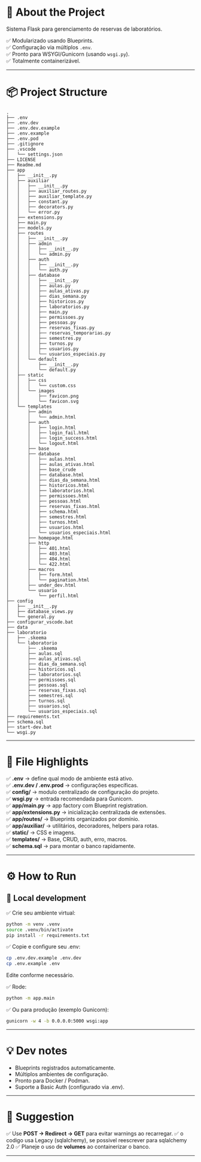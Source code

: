 # 🧭 About the Project

Sistema Flask para gerenciamento de reservas de laboratórios.

✅ Modularizado usando Blueprints.  
✅ Configuração via múltiplos `.env`.  
✅ Pronto para WSYGI/Gunicorn (usando `wsgi.py`).  
✅ Totalmente containerizável.

---

# 📦 Project Structure

```
.
├── .env
├── .env.dev
├── .env.dev.example
├── .env.example
├── .env.pod
├── .gitignore
├── .vscode
│   └── settings.json
├── LICENSE
├── Readme.md
├── app
│   ├── __init__.py
│   ├── auxiliar
│   │   ├── __init__.py
│   │   ├── auxiliar_routes.py
│   │   ├── auxiliar_template.py
│   │   ├── constant.py
│   │   ├── decorators.py
│   │   └── error.py
│   ├── extensions.py
│   ├── main.py
│   ├── models.py
│   ├── routes
│   │   ├── __init__.py
│   │   ├── admin
│   │   │   ├── __init__.py
│   │   │   └── admin.py
│   │   ├── auth
│   │   │   ├── __init__.py
│   │   │   └── auth.py
│   │   ├── database
│   │   │   ├── __init__.py
│   │   │   ├── aulas.py
│   │   │   ├── aulas_ativas.py
│   │   │   ├── dias_semana.py
│   │   │   ├── historicos.py
│   │   │   ├── laboratorios.py
│   │   │   ├── main.py
│   │   │   ├── permissoes.py
│   │   │   ├── pessoas.py
│   │   │   ├── reservas_fixas.py
│   │   │   ├── reservas_temporarias.py
│   │   │   ├── semestres.py
│   │   │   ├── turnos.py
│   │   │   ├── usuarios.py
│   │   │   └── usuarios_especiais.py
│   │   └── default
│   │       ├── __init__.py
│   │       └── default.py
│   ├── static
│   │   ├── css
│   │   │   └── custom.css
│   │   └── images
│   │       ├── favicon.png
│   │       └── favicon.svg
│   └── templates
│       ├── admin
│       │   └── admin.html
│       ├── auth
│       │   ├── login.html
│       │   ├── login_fail.html
│       │   ├── login_success.html
│       │   └── logout.html
│       ├── base
│       ├── database
│       │   ├── aulas.html
│       │   ├── aulas_ativas.html
│       │   ├── base_crude
│       │   ├── database.html
│       │   ├── dias_da_semana.html
│       │   ├── historicos.html
│       │   ├── laboratorios.html
│       │   ├── permissoes.html
│       │   ├── pessoas.html
│       │   ├── reservas_fixas.html
│       │   ├── schema.html
│       │   ├── semestres.html
│       │   ├── turnos.html
│       │   ├── usuarios.html
│       │   └── usuarios_especiais.html
│       ├── homepage.html
│       ├── http
│       │   ├── 401.html
│       │   ├── 403.html
│       │   ├── 404.html
│       │   └── 422.html
│       ├── macros
│       │   ├── form.html
│       │   └── pagination.html
│       ├── under_dev.html
│       └── usuario
│           └── perfil.html
├── config
│   ├── __init__.py
│   ├── database_views.py
│   └── general.py
├── configurar_vscode.bat
├── data
├── laboratorio
│   ├── .skeema
│   └── laboratorio
│       ├── .skeema
│       ├── aulas.sql
│       ├── aulas_ativas.sql
│       ├── dias_da_semana.sql
│       ├── historicos.sql
│       ├── laboratorios.sql
│       ├── permissoes.sql
│       ├── pessoas.sql
│       ├── reservas_fixas.sql
│       ├── semestres.sql
│       ├── turnos.sql
│       ├── usuarios.sql
│       └── usuarios_especiais.sql
├── requirements.txt
├── schema.sql
├── start-dev.bat
└── wsgi.py
```

---

# 📜 File Highlights

✅ **.env** → define qual modo de ambiente está ativo.  
✅ **.env.dev / .env.prod** → configurações específicas.  
✅ **config/** → modulo centralizado de configuração do projeto.  
✅ **wsgi.py** → entrada recomendada para Gunicorn.  
✅ **app/main.py** → app factory com Blueprint registration.  
✅ **app/extensions.py** → inicialização centralizada de extensões.  
✅ **app/routes/** → Blueprints organizados por domínio.  
✅ **app/auxiliar/** → utilitários, decoradores, helpers para rotas.  
✅ **static/** → CSS e imagens.  
✅ **templates/** → Base, CRUD, auth, erro, macros.  
✅ **schema.sql** → para montar o banco rapidamente.

---

# ⚙️ How to Run

## 📌 Local development

✅ Crie seu ambiente virtual:
```bash
python -m venv .venv
source .venv/bin/activate
pip install -r requirements.txt
```

✅ Copie e configure seu .env:
```bash
cp .env.dev.example .env.dev
cp .env.example .env
```
Edite conforme necessário.

✅ Rode:
```bash
python -m app.main
```

✅ Ou para produção (exemplo Gunicorn):
```bash
gunicorn -w 4 -b 0.0.0.0:5000 wsgi:app
```

---

# 💡 Dev notes
* Blueprints registrados automaticamente.
* Múltiplos ambientes de configuração.
* Pronto para Docker / Podman.
* Suporte a Basic Auth (configurado via .env).

---

# 📌 Suggestion
✅ Use **POST → Redirect → GET** para evitar warnings ao recarregar.
✅ o codigo usa Legacy (sqlalchemy), se possivel reescrever para sqlalchemy 2.0
✅ Planeje o uso de **volumes** ao containerizar o banco.

---
